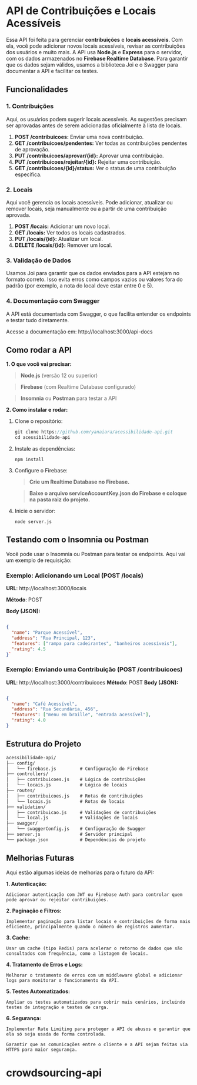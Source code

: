 # API de Contribuições e Locais Acessíveis

Essa API foi feita para gerenciar **contribuições** e **locais acessíveis**. Com ela, você pode adicionar novos locais acessíveis, revisar as contribuições dos usuários e muito mais. A API usa **Node.js** e **Express** para o servidor, com os dados armazenados no **Firebase Realtime Database**. Para garantir que os dados sejam válidos, usamos a biblioteca Joi e o Swagger para documentar a API e facilitar os testes.

## Funcionalidades

### 1. Contribuições
Aqui, os usuários podem sugerir locais acessíveis. As sugestões precisam ser aprovadas antes de serem adicionadas oficialmente à lista de locais.

1. **POST /contribuicoes:** Enviar uma nova contribuição.
2. **GET /contribuicoes/pendentes:** Ver todas as contribuições pendentes de aprovação.
3. **PUT /contribuicoes/aprovar/{id}:** Aprovar uma contribuição.
4. **PUT /contribuicoes/rejeitar/{id}:** Rejeitar uma contribuição.
5. **GET /contribuicoes/{id}/status:** Ver o status de uma contribuição específica.


### 2. Locais
Aqui você gerencia os locais acessíveis. Pode adicionar, atualizar ou remover locais, seja manualmente ou a partir de uma contribuição aprovada.

1.  **POST /locais:** Adicionar um novo local. 
2.  **GET /locais:** Ver todos os locais cadastrados.
3. **PUT /locais/{id}:** Atualizar um local.
4. **DELETE /locais/{id}:** Remover um local.


### 3. Validação de Dados

Usamos Joi para garantir que os dados enviados para a API estejam no formato correto. Isso evita erros como campos vazios ou valores fora do padrão (por exemplo, a nota do local deve estar entre 0 e 5).

### 4. Documentação com Swagger
A API está documentada com Swagger, o que facilita entender os endpoints e testar tudo diretamente.

  Acesse a documentação em: http://localhost:3000/api-docs

## Como rodar a API
**1. O que você vai precisar:**
   >**Node.js** (versão 12 ou superior)

   > **Firebase** (com Realtime Database configurado)

  > **Insomnia** ou **Postman** para testar a API

**2. Como instalar e rodar:**

1. Clone o repositório:

    ```javascript
    git clone https://github.com/yanaiara/acessibilidade-api.git
    cd acessibilidade-api
    ```

2. Instale as dependências:

    ```
    npm install
    ```

3. Configure o Firebase:

    > **Crie um Realtime Database no Firebase.**

    > **Baixe o arquivo serviceAccountKey.json do Firebase e coloque na pasta raiz do projeto.**

4. Inicie o servidor:

    ```
    node server.js
    ```

## Testando com o Insomnia ou Postman
Você pode usar o Insomnia ou Postman para testar os endpoints. Aqui vai um exemplo de requisição:

### Exemplo: Adicionando um Local (POST /locais)

**URL**: http://localhost:3000/locais

**Método**: POST

**Body (JSON):**
```json

{
  "name": "Parque Acessível",
  "address": "Rua Principal, 123",
  "features": ["rampa para cadeirantes", "banheiros acessíveis"],
  "rating": 4.5
}`
```
### Exemplo: Enviando uma Contribuição (POST /contribuicoes)

**URL**: http://localhost:3000/contribuicoes
**Método**: POST
**Body (JSON):**
```json

{
  "name": "Café Acessível",
  "address": "Rua Secundária, 456",
  "features": ["menu em braille", "entrada acessível"],
  "rating": 4.0
}
```
## Estrutura do Projeto

```html
acessibilidade-api/
├── config/
│   └── firebase.js         # Configuração do Firebase
├── controllers/
│   ├── contribuicoes.js    # Lógica de contribuições
│   └── locais.js           # Lógica de locais
├── routes/
│   ├── contribuicoes.js    # Rotas de contribuições
│   └── locais.js           # Rotas de locais
├── validation/
│   ├── contribuicao.js     # Validações de contribuições
│   └── local.js            # Validações de locais
├── swagger/
│   └── swaggerConfig.js    # Configuração do Swagger
├── server.js               # Servidor principal
└── package.json            # Dependências do projeto 
```

## Melhorias Futuras
Aqui estão algumas ideias de melhorias para o futuro da API:

**1. Autenticação:**

    Adicionar autenticação com JWT ou Firebase Auth para controlar quem pode aprovar ou rejeitar contribuições.

**2. Paginação e Filtros:**

    Implementar paginação para listar locais e contribuições de forma mais eficiente, principalmente quando o número de registros aumentar.

**3. Cache:**

    Usar um cache (tipo Redis) para acelerar o retorno de dados que são consultados com frequência, como a listagem de locais.

**4. Tratamento de Erros e Logs:**

    Melhorar o tratamento de erros com um middleware global e adicionar logs para monitorar o funcionamento da API.

**5. Testes Automatizados:**

    Ampliar os testes automatizados para cobrir mais cenários, incluindo testes de integração e testes de carga.

**6. Segurança:**

    Implementar Rate Limiting para proteger a API de abusos e garantir que ela só seja usada de forma controlada.

    Garantir que as comunicações entre o cliente e a API sejam feitas via HTTPS para maior segurança.
# crowdsourcing-api
